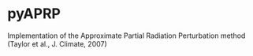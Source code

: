 # pyAPRP
Implementation of the Approximate Partial Radiation Perturbation method (Taylor et al., J. Climate, 2007)
